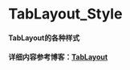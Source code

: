 # TabLayout_Style

#### TabLayout的各种样式

**详细内容参考博客：[TabLayout](http://www.fanandjiu.com/article/5dd05d5e.html)**
